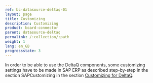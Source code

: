 ```yaml
---
ref: bc-datasource-deltaq-01
layout: page
title: Customizing
description: Customizing
product: board-connector
parent: datasource-deltaq
permalink: /:collection/:path
weight: 1
lang: en_GB
progressstate: 3
---
```


In order to be able to use the DeltaQ components, some customizing settings have to be made in SAP ERP as described step-by-step in the section SAPCustomizing in the section [Customizing for DeltaQ](../sap-customizing/customizing-for-deltaq).